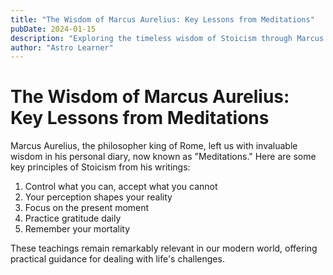 ```yaml
---
title: "The Wisdom of Marcus Aurelius: Key Lessons from Meditations"
pubDate: 2024-01-15
description: "Exploring the timeless wisdom of Stoicism through Marcus Aurelius' Meditations"
author: "Astro Learner"
---
```


# The Wisdom of Marcus Aurelius: Key Lessons from Meditations

Marcus Aurelius, the philosopher king of Rome, left us with invaluable wisdom in his personal diary, now known as "Meditations." Here are some key principles of Stoicism from his writings:

1. Control what you can, accept what you cannot
2. Your perception shapes your reality
3. Focus on the present moment
4. Practice gratitude daily
5. Remember your mortality

These teachings remain remarkably relevant in our modern world, offering practical guidance for dealing with life's challenges.
